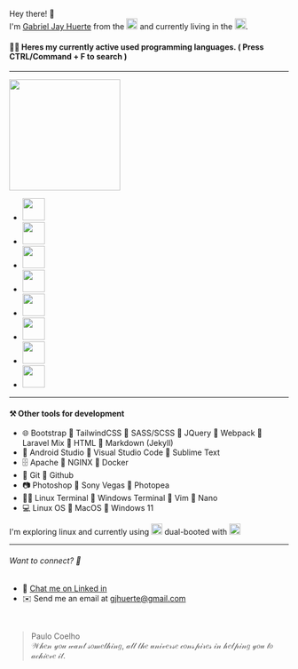 Hey there! 👋  <br />
I'm [Gabriel Jay Huerte](https://gjhuerte.github.io) from the <img src="https://user-images.githubusercontent.com/18547786/201507747-16ac2e44-0739-4251-81d1-f551abbede5f.jpg" width="20px" /> and currently living in the <img src="https://user-images.githubusercontent.com/18547786/201507747-16ac2e44-0739-4251-81d1-f551abbede5f.jpg" width="20px" />.

#### 🧑‍💻 Heres my currently active used programming languages. ( Press CTRL/Command + F to search )
---

<img height="200px" src="https://media1.giphy.com/media/6Pk0lT8C4nV0MNkP4v/giphy.gif?cid=ecf05e4786blrdwjonxovfxbvf0uetw68kc4gj4ig08h86g1&rid=giphy.gif&ct=g" />

 - <img src="https://www.pngkey.com/png/detail/269-2693599_html5-logo-php-logo-php-logo-png.png" height="40px" />
 - <img src="https://png.pngitem.com/pimgs/s/578-5785080_laravel-6-logo-png-transparent-png.png" height="40px" />
 - <img src="https://cdn.buttercms.com/S6sfpy7OT3yBokvhGo09" height="40px" />
 - <img src="https://www.vectorlogo.zone/logos/vuejs/vuejs-ar21.png" height="40px" />
 - <img src="https://cms.rootstack.com/sites/default/files/inline-images/logo-react_0.jpg" height="40px" />
 - <img src="https://static.wikia.nocookie.net/logo-timeline/images/c/cf/4B4A9751-D2BF-4A93-BDCC-CDCA5326B65F.png/revision/latest?cb=20210426191500" height="40px" />
 - <img src="https://www.vectorlogo.zone/logos/kotlinlang/kotlinlang-ar21.png" height="40px" />
 - <img src="https://www.python.org/static/community_logos/python-logo-master-v3-TM-flattened.png" height="40px" />

---

#### ⚒️ Other tools for development

- 🌐 Bootstrap 🔸 TailwindCSS 🔸 SASS/SCSS 🔸  JQuery 🔸  Webpack 🔸  Laravel Mix 🔸  HTML 🔸  Markdown (Jekyll)
- 📒 Android Studio 🔸  Visual Studio Code 🔸  Sublime Text
- 🗄️ Apache 🔸  NGINX 🔸  Docker
- 📂 Git 🔸  Github 
- 📷 Photoshop 🔸  Sony Vegas 🔸 Photopea
- 👨‍💻 Linux Terminal 🔸 Windows Terminal 🔸 Vim 🔸 Nano
- 💻 Linux OS 🔸 MacOS 🔸  Windows 11

I'm exploring linux and currently using <img src="https://upload.wikimedia.org/wikipedia/commons/thumb/1/1f/Kubuntu_logo.svg/600px-Kubuntu_logo.svg.png?20200530035524" height="20px" /> dual-booted with <img src="https://upload.wikimedia.org/wikipedia/commons/thumb/e/e6/Windows_11_logo.svg/799px-Windows_11_logo.svg.png?20220530123406" height="20px" />

---

###### Want to connect? 🤔

- 💬 [Chat me on Linked in](https://www.linkedin.com/in/gjhuerte)
- ✉️ Send me an email at [gjhuerte@gmail.com](mailto:gjhuerte@gmail.com)

<br />

> Paulo Coelho <br />
> 𝒲𝒽𝑒𝓃 𝓎𝑜𝓊 𝓌𝒶𝓃𝓉 𝓈𝑜𝓂𝑒𝓉𝒽𝒾𝓃𝑔, 𝒶𝓁𝓁 𝓉𝒽𝑒 𝓊𝓃𝒾𝓋𝑒𝓇𝓈𝑒 𝒸𝑜𝓃𝓈𝓅𝒾𝓇𝑒𝓈 𝒾𝓃 𝒽𝑒𝓁𝓅𝒾𝓃𝑔 𝓎𝑜𝓊 𝓉𝑜 𝒶𝒸𝒽𝒾𝑒𝓋𝑒 𝒾𝓉.
